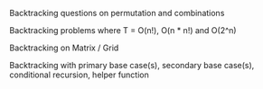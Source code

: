 Backtracking questions on permutation and combinations

Backtracking problems where T = O(n!), O(n * n!) and O(2^n)

Backtracking on Matrix / Grid

Backtracking with primary base case(s), secondary base case(s), conditional recursion, helper function